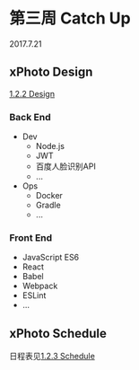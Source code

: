 # 第三周 Catch Up

2017.7.21

## xPhoto Design
[1.2.2 Design](../xphoto/design.md)

### Back End
* Dev
  * Node.js
  * JWT
  * 百度人脸识别API
  * ...
* Ops
  * Docker
  * Gradle
  * ...

### Front End
* JavaScript ES6
* React
* Babel
* Webpack
* ESLint
* ...

## xPhoto Schedule
日程表见[1.2.3 Schedule](../xphoto/schedule.md)

